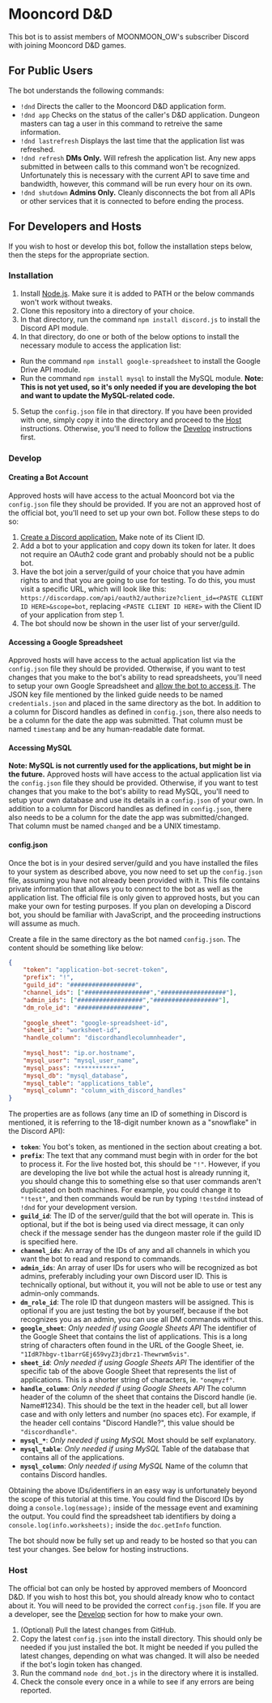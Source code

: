 # Mooncord D&D
This bot is to assist members of MOONMOON_OW's subscriber Discord with joining Mooncord D&D games.

## For Public Users
The bot understands the following commands:
* `!dnd` Directs the caller to the Mooncord D&D application form.
* `!dnd app` Checks on the status of the caller's D&D application. Dungeon masters can tag a user in this command to retreive the same information.
* `!dnd lastrefresh` Displays the last time that the application list was refreshed.
* `!dnd refresh` __DMs Only.__ Will refresh the application list. Any new apps submitted in between calls to this command won't be recognized. Unfortunately this is necessary with the current API to save time and bandwidth, however, this command will be run every hour on its own.
* `!dnd shutdown` __Admins Only.__ Cleanly disconnects the bot from all APIs or other services that it is connected to before ending the process.

## For Developers and Hosts
If you wish to host or develop this bot, follow the installation steps below, then the steps for the appropriate section.

### Installation
1. Install [Node.js](https://nodejs.org/en/download/). Make sure it is added to PATH or the below commands won't work without tweaks.
2. Clone this repository into a directory of your choice.
3. In that directory, run the command `npm install discord.js` to install the Discord API module.
4. In that directory, do one or both of the below options to install the necessary module to access the application list:
 * Run the command `npm install google-spreadsheet` to install the Google Drive API module.
 * Run the command `npm install mysql` to install the MySQL module. __Note: This is not yet used, so it's only needed if you are developing the bot and want to update the MySQL-related code.__
5. Setup the `config.json` file in that directory. If you have been provided with one, simply copy it into the directory and proceed to the [Host](#host) instructions. Otherwise, you'll need to follow the [Develop](#develop) instructions first.

### Develop
#### Creating a Bot Account
Approved hosts will have access to the actual Mooncord bot via the `config.json` file they should be provided. If you are not an approved host of the official bot, you'll need to set up your own bot. Follow these steps to do so:
1. [Create a Discord application.](https://discordapp.com/developers/applications) Make note of its Client ID.
2. Add a bot to your application and copy down its token for later. It does not require an OAuth2 code grant and probably should not be a public bot.
3. Have the bot join a server/guild of your choice that you have admin rights to and that you are going to use for testing. To do this, you must visit a specific URL, which will look like this: `https://discordapp.com/api/oauth2/authorize?client_id=<PASTE CLIENT ID HERE>&scope=bot`, replacing `<PASTE CLIENT ID HERE>` with the Client ID of your application from step 1.
4. The bot should now be shown in the user list of your server/guild.

#### Accessing a Google Spreadsheet
Approved hosts will have access to the actual application list via the `config.json` file they should be provided. Otherwise, if you want to test changes that you make to the bot's ability to read spreadsheets, you'll need to setup your own Google Spreadsheet and [allow the bot to access it](https://www.npmjs.com/package/google-spreadsheet#authentication). The JSON key file mentioned by the linked guide needs to be named `credentials.json` and placed in the same directory as the bot. In addition to a column for Discord handles as defined in `config.json`, there also needs to be a column for the date the app was submitted. That column must be named `timestamp` and be any human-readable date format.

#### Accessing MySQL
__Note: MySQL is not currently used for the applications, but might be in the future.__ Approved hosts will have access to the actual application list via the `config.json` file they should be provided. Otherwise, if you want to test changes that you make to the bot's ability to read MySQL, you'll need to setup your own database and use its details in a `config.json` of your own. In addition to a column for Discord handles as defined in `config.json`, there also needs to be a column for the date the app was submitted/changed. That column must be named `changed` and be a UNIX timestamp.

#### config.json
Once the bot is in your desired server/guild and you have installed the files to your system as described above, you now need to set up the `config.json` file, assuming you have not already been provided with it. This file contains private information that allows you to connect to the bot as well as the application list. The official file is only given to approved hosts, but you can make your own for testing purposes. If you plan on developing a Discord bot, you should be familiar with JavaScript, and the proceeding instructions will assume as much.

Create a file in the same directory as the bot named `config.json`. The content should be something like below:
```json
{
	"token": "application-bot-secret-token",
	"prefix": "!",
	"guild_id": "##################",
	"channel_ids": ["##################","##################"],
	"admin_ids": ["##################","##################"],
	"dm_role_id": "##################",
	
	"google_sheet": "google-spreadsheet-id",
	"sheet_id": "worksheet-id",
	"handle_column": "discordhandlecolumnheader",
	
	"mysql_host": "ip.or.hostname",
	"mysql_user": "mysql_user_name",
	"mysql_pass": "***********",
	"mysql_db": "mysql_database",
	"mysql_table": "applications_table",
	"mysql_column": "column_with_discord_handles"
}
```
The properties are as follows (any time an ID of something in Discord is mentioned, it is referring to the 18-digit number known as a "snowflake" in the Discord API):
* __`token`__: You bot's token, as mentioned in the section about creating a bot.
* __`prefix`__: The text that any command must begin with in order for the bot to process it. For the live hosted bot, this should be `"!"`. However, if you are developing the live bot while the actual host is already running it, you should change this to something else so that user commands aren't duplicated on both machines. For example, you could change it to `"!test"`, and then commands would be run by typing `!testdnd` instead of `!dnd` for your development version.
* __`guild_id`__: The ID of the server/guild that the bot will operate in. This is optional, but if the bot is being used via direct message, it can only check if the message sender has the dungeon master role if the guild ID is specified here.
* __`channel_ids`__: An array of the IDs of any and all channels in which you want the bot to read and respond to commands.
* __`admin_ids`__: An array of user IDs for users who will be recognized as bot admins, preferably including your own Discord user ID. This is technically optional, but without it, you will not be able to use or test any admin-only commands.
* __`dm_role_id`__: The role ID that dungeon masters will be assigned. This is optional if you are just testing the bot by yourself, because if the bot recognizes you as an admin, you can use all DM commands without this.
* __`google_sheet`__: _Only needed if using Google Sheets API_ The identifier of the Google Sheet that contains the list of applications. This is a long string of characters often found in the URL of the Google Sheet, ie. `"1IdR7hbgv-t1barrGEj659vyZ3jdbrz1-Thewrwm5vis"`.
* __`sheet_id`__: _Only needed if using Google Sheets API_ The identifier of the specific tab of the above Google Sheet that represents the list of applications. This is a shorter string of characters, ie. `"onqmyzf"`.
* __`handle_column`__: _Only needed if using Google Sheets API_ The column header of the column of the sheet that contains the Discord handle (ie. Name#1234). This should be the text in the header cell, but all lower case and with only letters and number (no spaces etc). For example, if the header cell contains "Discord Handle?", this value should be `"discordhandle"`.
* __`mysql_*`__: _Only needed if using MySQL_ Most should be self explanatory.
* __`mysql_table`__: _Only needed if using MySQL_ Table of the database that contains all of the applications.
* __`mysql_column`__: _Only needed if using MySQL_ Name of the column that contains Discord handles.

Obtaining the above IDs/identifiers in an easy way is unfortunately beyond the scope of this tutorial at this time. You could find the Discord IDs by doing a `console.log(message);` inside of the message event and examining the output. You could find the spreadsheet tab identifiers by doing a `console.log(info.worksheets);` inside the `doc.getInfo` function.

The bot should now be fully set up and ready to be hosted so that you can test your changes. See below for hosting instructions.

### Host
The official bot can only be hosted by approved members of Mooncord D&D. If you wish to host this bot, you should already know who to contact about it. You will need to be provided the correct `config.json` file. If you are a developer, see the [Develop](#develop) section for how to make your own.
1. (Optional) Pull the latest changes from GitHub.
2. Copy the latest `config.json` into the install directory. This should only be needed if you just installed the bot. It might be needed if you pulled the latest changes, depending on what was changed. It will also be needed if the bot's login token has changed.
3. Run the command `node dnd_bot.js` in the directory where it is installed.
4. Check the console every once in a while to see if any errors are being reported.
